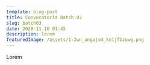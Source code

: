 ```yaml
---
template: blog-post
title: Convocatoria Batch 03
slug: batch03
date: 2020-11-10 01:45
description: lorem
featuredImage: /assets/1-2wn_angajo4_kn1jfbzuwq.png
---
```

Lorem